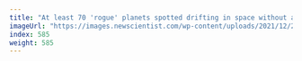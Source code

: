 ```yaml
---
title: "At least 70 'rogue' planets spotted drifting in space without a star"
imageUrl: "https://images.newscientist.com/wp-content/uploads/2021/12/22155209/PRI_216077944.jpg?width=600"
index: 585
weight: 585
---
```

